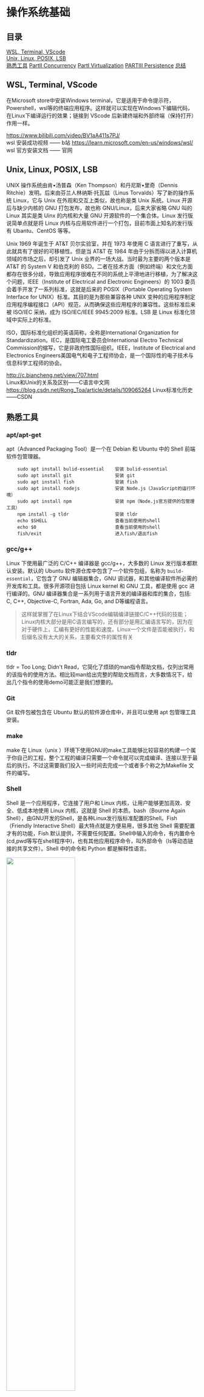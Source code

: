 # 操作系统基础

## 目录

[WSL, Terminal, VScode](#wsl-terminal-vscode)  
[Unix, Linux, POSIX, LSB](#unix-linux-posix-lsb)  
[熟悉工具](#熟悉工具)
[PartII Concurrency](#partii-concurrency)
[PartI Virtualization](#parti-virtualization)
[PARTIII Persistence](#partiii-persistence)
[总结](#总结)

## WSL, Terminal, VScode

在Microsoft store中安装Windows terminal，它是适用于命令提示符，Powershell，wsl等的终端应用程序。这样就可以实现在Windows下编辑代码，在Linux下编译运行的效果；链接到 VScode 后新建终端和外部终端（保持打开）作用一样。

<https://www.bilibili.com/video/BV1aA411s7PJ/>  
wsl 安装成功视频 —— b站
<https://learn.microsoft.com/en-us/windows/wsl/>  
wsl 官方安装文档 —— 官网

## Unix, Linux, POSIX, LSB

UNIX 操作系统由肯•汤普森（Ken Thompson）和丹尼斯•里奇（Dennis Ritchie）发明。后来由芬兰人林纳斯·托瓦兹（Linus Torvalds）写了新的操作系统 Linux，它与 Unix 在外观和交互上类似，故也称是类 Unix 系统。Linux 开源后与缺少内核的 GNU 打包发布，故也称 GNU/Linux，后来大家省略 GNU 叫的 Linux 其实是类 Uinx 的内核和大量 GNU 开源软件的一个集合体。Linux 发行版说简单点就是将 Linux 内核与应用软件进行一个打包，目前市面上知名的发行版有 Ubantu、CentOS 等等。

Unix 1969 年诞生于 AT&T 贝尔实验室，并在 1973 年使用 C 语言进行了重写，从此就具有了很好的可移植性。但是当 AT&T 在 1984 年由于分拆而得以进入计算机领域的市场之后，却引发了 Unix 业界的一场大战。当时最为主要的两个版本是 AT&T 的 System V 和伯克利的 BSD。二者在技术方面（例如终端）和文化方面都存在很多分歧，导致应用程序很难在不同的系统上平滑地进行移植，为了解决这个问题，IEEE（Institute of Electrical and Electronic Engineers）的 1003 委员会着手开发了一系列标准，这就是后来的 POSIX（Portable Operating System Interface for UNIX）标准。其目的是为那些兼容各种 UNIX 变种的应用程序制定应用程序编程接口（API）规范，从而确保这些应用程序的兼容性。这些标准后来被 ISO/IEC 采纳，成为 ISO/IEC/IEEE 9945:2009 标准。LSB 是 Linux 标准化领域中实际上的标准。

ISO，国际标准化组织的英语简称，全称是International Organization for Standardization。IEC，是国际电工委员会International Electro Technical Commission的缩写，它是非政府性国际组织。IEEE，Institute of Electrical and Electronics Engineers美国电气和电子工程师协会，是一个国际性的电子技术与信息科学工程师的协会。

<http://c.biancheng.net/view/707.html>  
Linux和Unix的关系及区别——C语言中文网
<https://blog.csdn.net/Rong_Toa/article/details/109065264>
Linux标准化历史——CSDN

## 熟悉工具

### apt/apt-get

apt（Advanced Packaging Tool）是一个在 Debian 和 Ubuntu 中的 Shell 前端软件包管理器。

``` shell
    sudo apt install bulid-essential    安装 bulid-essential 
    sudo apt install git                安装 git
    sudo apt install fish               安装 fish
    sudo apt install nodejs             安装 Node.js（JavaScript的运行环境）
    sudo apt install npm                安装 npm（Node.js官方提供的包管理工具）
    npm install -g tldr                 安装 tldr  
    echo $SHELL                         查看当前使用的shell
    echo $0                             查看当前使用的shell
    fish/exit                           进入fish/退出fish
```

### gcc/g++

Linux 下使用最广泛的 C/C++ 编译器是 gcc/g++，大多数的 Linux 发行版本都默认安装。默认的 Ubuntu 软件源仓库中包含了一个软件包组，名称为 `build-essential`，它包含了 GNU 编辑器集合，GNU 调试器，和其他编译软件所必需的开发库和工具。很多开源项目包括 Linux kernel 和 GNU 工具，都是使用 gcc 进行编译的。GNU 编译器集合是一系列用于语言开发的编译器和库的集合，包括: C, C++, Objective-C, Fortran, Ada, Go, and D等编程语言。

> 这样就掌握了在Linux下结合VScode编辑编译链接C/C++代码的技能；Linux内核大部分是用C语言编写的，还有部分是用汇编语言写的，因为在对于硬件上，汇编有更好的性能和速度。Linux一个文件是否能被执行，和后缀名没有太大的关系，主要看文件的属性有关

### tldr

tldr = Too Long; Didn't Read，它简化了烦琐的man指令帮助文档，仅列出常用的该指令的使用方法。相比较man给出完整的帮助文档而言，大多数情况下，给出几个指令的使用demo可能正是我们想要的。

### Git

Git 软件包被包含在 Ubuntu 默认的软件源仓库中，并且可以使用 apt 包管理工具安装。

### make

make 在 Linux（unix ）环境下使用GNU的make工具能够比较容易的构建一个属于你自己的工程，整个工程的编译只需要一个命令就可以完成编译、连接以至于最后的执行。不过这需要我们投入一些时间去完成一个或者多个称之为Makefile 文件的编写。

### Shell

Shell 是一个应用程序，它连接了用户和 Linux 内核，让用户能够更加高效、安全、低成本地使用 Linux 内核，这就是 Shell 的本质。bash（Bourne Again Shell），由GNU开发的Shell，是各种Linux发行版标准配置的Shell。Fish（Friendly Interactive Shell）最大特点就是方便易用，很多其他 Shell 需要配置才有的功能，Fish 默认提供，不需要任何配置。Shell中输入的命令，有内置命令(cd,pwd等写在shell程序中)，也有其他应用程序命令，叫外部命令（ls等动态链接的共享文件）。Shell 中的命令和 Python 都是解释性语言。

<img src="./images/linux_2.jpg" width="60%">

### Tmux

Tmux是一个终端复用器（terminal multiplexer），非常有用，属于常用的开发工具。命令行的典型使用方式是，打开一个终端窗口（terminal window，以下简称"窗口"），在里面输入命令。用户与计算机的这种临时的交互，称为一次"会话"（session） 。会话的一个重要特点是，窗口与其中启动的进程是连在一起的。打开窗口，会话开始；关闭窗口，会话结束，会话内部的进程也会随之终止，不管有没有运行完。Tmux 就是会话与窗口的"解绑"工具，将它们彻底分离。

### Vim

Vim是一个基于文本界面的编辑工具，使用简单且功能强大。更重要的是，Vim 是所有 Linux 发行版本默认的文本编辑器。Linux Vim有三种工作模式（命令模式、输入模式和编辑模式）。

<img src="./images/linux_3.jpg" width="100%">

### 小节

操作系统中常见的应用程序有Core Utilities (coreutils)（命令有cat，ls等）、系统/工具程序（bash, apt, vim, tmux, python等）、其他应用程序（浏览器、播放器等）

## PartII Concurrency

### 进程与线程

**进程**是资源分配的最小单位，**线程**是CPU调度的最小单位。进程间资源不共享，同类线程是共享同一进程分配的资源的。

一个进程崩溃后，在保护模式下不会对其他进程产生影响，但是一个线程崩溃整个进程都死掉。所以多进程要比多线程健壮。每个独立的进程有程序运行的入口、顺序执行序列和程序出口。但是线程不能独立执行，必须依存在应用程序中，由应用程序提供多个线程执行控制，两者均可并发执行。

:memo:Linux中查看进程用ps命令，windows中打开任务管理器

**临界区**指的是一个访问共用资源（例如：共用设备或是共用存储器）的程序片段，而这些共用资源又无法同时被多个线程访问的特性。

每一个进程都有一个**进程号**（PID, Process Identification），进程号是一个正数，用以唯一标识系统中的某个进程。一个进程创建的另一个新进程称为子进程相反地，创建子进程的进程称为父进程。创建进程会不断递增进程号，全部使用完后会循环回一定值重新递增。Linux中PID分别是0,1(init),2的进程会在OS启动之后一直运行直到关机OS结束运行。

<img src="./images/linux_4.jpg" width="100%">

### 并发与并行

所谓**并发**，就是通过一种算法将 CPU 资源合理地分配给多个任务，当一个任务执行 I/O 操作时（I/O操作是相当耗时的），CPU 可以转而执行其它的任务，等到 I/O 操作完成以后，或者新的任务遇到 I/O 操作时，CPU 再回到原来的任务继续执行。

并发是针对单核 CPU 提出的，而**并行**则是针对多核 CPU 提出的。多核 CPU 的每个核心都可以独立地执行一个任务，而且多个核心之间不会相互干扰。在不同核心上执行的多个任务，是真正地同时运行，这种状态就叫做并行。

### 库函数和系统调用

系统调用是为了方便使用操作系统的接口，而库函数则是为了人们编程的方便。库函数调用与系统类型无关，不同的系统，调用库函数，库函数会针对系统调用不同的底层函数实现，因此可移植性好。glibc是linux下面c标准库的实现，即GNU C Library。printf函数、glibc库和系统调用在系统中关系图如下：

> GNU C运用于Linux上，ANSI C(C89,C99都有可能)就是标准C库函数。GNU包含ANSI(在一些特性上有扩展)，ANSI可以跨平台(最基本的库大家都有)。ANSI和C++库有交集，也有不同(C++与C的区别)`

<img src="./images/linux_5.jpg" width="100%">

### main函数的参数

C 编译器允许main()函数没有参数，或者有两个参数（有些实现允许更多的参数，但这只是对标准的扩展）。这两个参数，一个是int类型，一个是字符串类型。第一个参数是命令行中的字符串数。按照惯例（但不是必须的），这个int参数被称为**argc（argument count）**。第二个参数是一个指向字符串的指针数组。命令行中的每个字符串被存储到内存中，并且分配一个指针指向它。按照惯例，这个指针数组被称为**argv（argument value）**。系统使用空格把各个字符串格开。一般情况下，把程序本身的名字赋值给argv[0]。

### 小节

**KISS原则**是英语 Keep It Simple, Stupid 的首字母缩略字，是一种归纳过的经验原则。KISS 原则是指在设计当中应当注重简约的原则。—— 中文Wiki

**Everything is a file** is an idea that Unix, and its derivatives handle input/output to and from resources such as documents, hard-drives, modems, keyboards, printers and even some inter-process and network communications as simple streams of bytes exposed through the filesystem name space. —— Wiki


## PartI Virtualization

### 内存模型

<img src="./images/linux_6.jpg" width="100%">

当程序运行时(进程)，操作系统会在内存上分配一段存储程序运行和产生的数据的区域。地址低位是动态数据结构(`堆 heap`)；地址高位是包含局部变量，函数参数返回值等(`栈 satck`)，递归程序会占用更大的内存空间。全局变量，静态变量和常量等在程序编译时分配固定的内存块，在程序运行时也一直存在。单线程进程只有一个栈，多线程进程有多个栈，栈内变量相互独立，但共享同一个进程中的数据资源。

### 处理器架构，指令集，RISC-V

**处理器架构**，就是CPU的硬件架构，是一堆硬件电路，去实现指令集所规定的操作运算。**指令集**，对于CPU来说，就是介于软件和底层硬件之间的一套程序指令的合集。指令集存储于CPU内部，处理器执行指令会有相应的硬件电路去实现相应操作。

> 所以设计的处理器架构不同，指令集也不同。`

RISC(精简指令集计算机，Reduced Instruction Set Computer-RISC)和CISC(复杂指令集计算机，Complex Instruction Set Computer-CISC)是CPU的两种架构，区别在于不同的CPU设计理念和方法。早期计算机都是CISC架构，有约20%指令会被经常使用在80%的程序中。RISC的想法，主张硬件应该专心加速常用的指令，较为复杂的指令则利用常用的指令去组合。

> 不同的CPU架构导致了机器语言和汇编语言的不同(编译器和处理器也因此不同，它们也是影响程序性能的重要因素)。高级语言编程不考虑底层，也是因为底层语言不同会带来麻烦事

CPU架构是CPU厂商给属于同一系列的CPU产品定的一个规范，主要目的是为了区分不同类型CPU的重要标识。市面上的CPU分类主要分有两大阵营，一个是intel、AMD为首的复杂指令集CPU，另一个是以IBM、ARM为首的精简指令集CPU。两个不同品牌的CPU，其产品的架构也不相同，例如，Intel、AMD的CPU是X86架构的，而IBM公司的CPU是PowerPC架构，ARM公司是ARM架构。

> 目前我们个人电脑CPU基本上都是x86架构(来自Intel和AMD)，指令集内容公开但商用需要版权。`

**RISC-V** 是 2010 年始于伯克利分校的基于 RISC 原则的 **开源** 指令集架构。
> 当然处理器公司会不乐意，开源会导致处理器设计的多样化。`

### 静态链接与动态链接

**静态链接**（Static Linking）是由链接器在链接时将库的内容加入到可执行程序中的做法。链接器是一个独立程序，将一个或多个库或目标文件（先前由编译器或汇编器生成）链接到一块生成可执行程序。这里的库指的是静态链接库，`Windows下以.lib为后缀，Linux下以.a为后缀`。

- 代码装载速度快，执行速度略比动态链接库快；只需保证在开发者的计算机中有正确的.lib文件，在以二进制形式发布程序时不需考虑在用户的计算机上.lib文件是否存在及版本问题。
- 但可执行文件体积大，包含相同的公共代码造成浪费。

**动态链接**（Dynamic Linking），把链接这个过程推迟到了运行时再进行，在可执行文件装载时或运行时，由操作系统的装载程序加载库。这里的库指的是动态链接库，`Windows下以.dll为后缀，Linux下以.so为后缀，是二进制程序文件`。值得一提的是，在Windows下的动态链接也可以用到.lib为后缀的文件，但这里的.lib文件叫做导入库，是由.dll文件生成的。

- 生成的可执行文件较静态链接生成的可执行文件小；适用于大规模的软件开发，使开发过程独立、耦合度小，便于不同开发者和开发组织之间进行开发和测试；不同编程语言编写的程序只要按照函数调用约定就可以调用同一个DLL函数；DLL文件与EXE文件独立，只要输出接口不变（即名称、参数、返回值类型和调用约定不变），更换DLL文件不会对EXE文件造成任何影响，因而极大地提高了可维护性和可扩展性；
- 使用动态链接库的应用程序不是自完备的，它依赖的DLL模块也要存在，如果使用载入时动态链接，程序启动时发现DLL不存在，系统将终止程序并给出错误信息；速度比静态链接慢；

### ELF文件

**ELF** 是一类文件类型，而不是特指某一后缀的文件。ELF(Executable and Linkable Format, 可执行与可链接格式)，在Linux中有三种文件，可执行文件(.out)，可重定位文件(.o)，共享目标文件(.so). `LSB 是 Linux Standard Base`

**可执行文件(Executable File)**，包含代码和数据，是可以直接运行的程序。其代码和数据都有固定的地址，系统可根据这些地址星系把程序加载到内存中执行。`文件的移动本质是文件头文件中信息的改变，而非在存储空间中的移动。`

**可重定位文件(Relocatable File)**，包含基础代码和数据，但它的代码及数据都没有指定绝对地址，因此它适合于其他目标文件链接来创建可执行文件或者共享目标文件。

**共享目标文件(Shared Object File)**，也称动态库文件，包含了代码和数据，这些数据是在链接时被链接器(ld)和运行时动态链接器使用的。

### 汇编语言

 x86汇编一直存在两种不同的语法，在intel的官方文档中使用intel语法，Windows也使用intel语法，而UNIX平台的汇编器一直使用AT&T语法。Intel的格式是 `opcode destination, source`，而AT&T的格式是 `opcode source, destination`。内存分为栈空间（向低位增长）和堆空间（向高位增长），静态区。程序本身是只读的程序数据片段，比如 `int i = 4`，这个4存储于程序本身，在汇编里面又叫立即数(immediate number。

 那么数据的传递就有四种：从内存到寄存器，从寄存器到内存，从立即数到内存，从立即数到内存（数据内存到内存必须经过寄存器）。 `rbp,rsp` 两个寄存器分别是栈底指针和栈顶指针，`rip`是指令序列，每个栈开始和结束的两条语句往往都是函数栈管理的语句；A&T汇编格式中%代表寄存器，$代表立即数，()代表取值。

 环境是x86_64下Linux操作系统gcc编译，C程序 `asm.c` 如下。得到的目标文件 `asm.o` ，用`objdump -d`反汇编函数部分汇编代码如下（A&T格式）。每行信息前半部分是指令的机器码；后半部分是指令汇编码，包括操作码和操作数。

 ``` C
int f(int x)
{
    return x + 3;
}
int main()
{
    return f(8);
}      
 ```

 ``` console

Disassembly of section .text:

0000000000000000 <f>:
   0:   f3 0f 1e fa             endbr64
   4:   55                      push   %rbp
   5:   48 89 e5                mov    %rsp,%rbp
   8:   89 7d fc                mov    %edi,-0x4(%rbp)
   b:   8b 45 fc                mov    -0x4(%rbp),%eax
   e:   83 c0 03                add    $0x3,%eax
  11:   5d                      pop    %rbp
  12:   c3                      retq

0000000000000013 <main>:
  13:   f3 0f 1e fa             endbr64
  17:   55                      push   %rbp
  18:   48 89 e5                mov    %rsp,%rbp
  1b:   bf 08 00 00 00          mov    $0x8,%edi
  20:   e8 00 00 00 00          callq  25 <main+0x12>
  25:   5d                      pop    %rbp
  26:   c3                      retq
 ```

<img src="./images/linux_7.jpg" width="100%">

### 硬中断和软中端

软中断是执行中断指令产生的，而硬中断是由外设引发的。硬中断是可屏蔽的，软中断不可屏蔽。

### 环境变量

环境变量（environment variables）一般是指在操作系统中用来指定操作系统运行环境的一些参数，如：临时文件夹位置和系统文件夹位置等。

环境变量可以类比全局变量去尝试理解。当电脑安装的软件愈来愈多，我们不可能记住所有软件的安装路径，运行路径下可执行文件；环境变量PATH中包含所有软件的安装路径，运行软件时会在当前路径和PATH提供的路径下搜索可执行文件，找到后运行它。

环境变量有系统环境变量和用户环境变量之分，系统环境变量对所有用户可用，用户环境变量仅对当前登录用户可用。Linux下的主要的环境变量有`PATH`(可执行文件搜索路径),`PWD`(当前路径),`HOME`(用户目录)等，环境变量是已定义变量，引用时格式为`${variable}`。

## PartIII Persistence
---

## 总结

- 想在Linux环境命令行环境下编写程序 `WSL,Terminal,Vscode`
- 想知道 Linux 是什么，为什么要学它  `Unix,Linux,POSIX,LSB`
- 想配置命令行编程环境，学习命令行工具 `gcc,tldr,tmux,vim,make,git,gdb`
- 想知道编写的程序和操作系统是如何联系的，`库函数和系统调用`
- 想学习操作系统的并发 `并发和并行 进程和线程`
- 想知道操作系统上的C程序如何运行 `处理器 内存 汇编`
- OSTEP阅读？QEMU和Make的学习？XV6的使用？

## 2023-1-27 15:40
